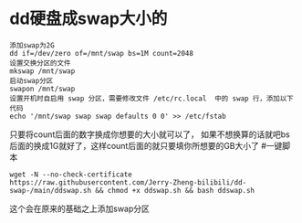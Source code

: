 # dd硬盘成swap大小的
```
添加swap为2G
dd if=/dev/zero of=/mnt/swap bs=1M count=2048
设置交换分区的文件
mkswap /mnt/swap
启动swap分区
swapon /mnt/swap
设置开机时自启用 swap 分区，需要修改文件 /etc/rc.local  中的 swap 行，添加以下代码
echo '/mnt/swap swap swap defaults 0 0' >> /etc/fstab
```
只要将count后面的数字换成你想要的大小就可以了，
如果不想换算的话就吧bs后面的换成1G就好了，这样count后面的就只要填你所想要的GB大小了
#一键脚本
```
wget -N --no-check-certificate https://raw.githubusercontent.com/Jerry-Zheng-bilibili/dd-swap-/main/ddswap.sh && chmod +x ddswap.sh && bash ddswap.sh
```
这个会在原来的基础之上添加swap分区
